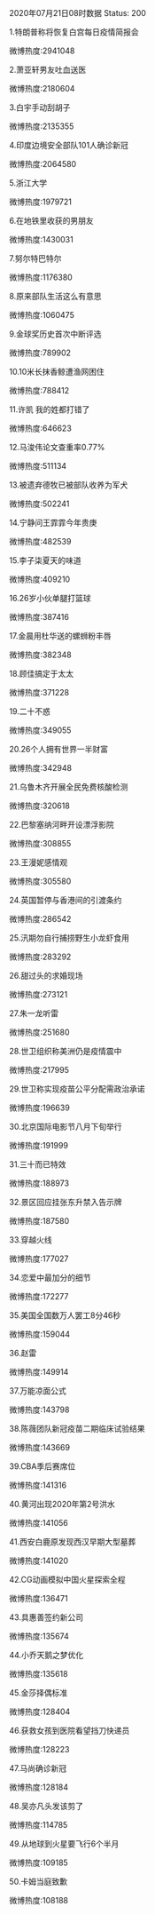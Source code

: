 2020年07月21日08时数据
Status: 200

1.特朗普称将恢复白宫每日疫情简报会

微博热度:2941048

2.萧亚轩男友吐血送医

微博热度:2180604

3.白宇手动刮胡子

微博热度:2135355

4.印度边境安全部队101人确诊新冠

微博热度:2064580

5.浙江大学

微博热度:1979721

6.在地铁里收获的男朋友

微博热度:1430031

7.努尔特巴特尔

微博热度:1176380

8.原来部队生活这么有意思

微博热度:1060475

9.金球奖历史首次中断评选

微博热度:789902

10.10米长抹香鲸遭渔网困住

微博热度:788412

11.许凯 我的姓都打错了

微博热度:646623

12.马浚伟论文查重率0.77%

微博热度:511134

13.被遗弃德牧已被部队收养为军犬

微博热度:502241

14.宁静问王霏霏今年贵庚

微博热度:482539

15.李子柒夏天的味道

微博热度:409210

16.26岁小伙单腿打篮球

微博热度:387416

17.金晨用杜华送的螺蛳粉丰唇

微博热度:382348

18.顾佳搞定于太太

微博热度:371228

19.二十不惑

微博热度:349055

20.26个人拥有世界一半财富

微博热度:342948

21.乌鲁木齐开展全民免费核酸检测

微博热度:320618

22.巴黎塞纳河畔开设漂浮影院

微博热度:308855

23.王漫妮感情观

微博热度:305580

24.英国暂停与香港间的引渡条约

微博热度:286542

25.汛期勿自行捕捞野生小龙虾食用

微博热度:283292

26.甜过头的求婚现场

微博热度:273121

27.朱一龙听雷

微博热度:251680

28.世卫组织称美洲仍是疫情震中

微博热度:217995

29.世卫称实现疫苗公平分配需政治承诺

微博热度:196639

30.北京国际电影节八月下旬举行

微博热度:191999

31.三十而已特效

微博热度:188973

32.景区回应挂张东升禁入告示牌

微博热度:187580

33.穿越火线

微博热度:177027

34.恋爱中最加分的细节

微博热度:172277

35.美国全国数万人罢工8分46秒

微博热度:159044

36.赵雷

微博热度:149914

37.万能凉面公式

微博热度:143798

38.陈薇团队新冠疫苗二期临床试验结果

微博热度:143669

39.CBA季后赛席位

微博热度:141316

40.黄河出现2020年第2号洪水

微博热度:141056

41.西安白鹿原发现西汉早期大型墓葬

微博热度:141020

42.CG动画模拟中国火星探索全程

微博热度:136471

43.具惠善签约新公司

微博热度:135674

44.小乔天鹅之梦优化

微博热度:135618

45.金莎择偶标准

微博热度:128404

46.获救女孩到医院看望挡刀快递员

微博热度:128223

47.马尚确诊新冠

微博热度:128184

48.吴亦凡头发该剪了

微博热度:114785

49.从地球到火星要飞行6个半月

微博热度:109185

50.卡姆当庭致歉

微博热度:108188

